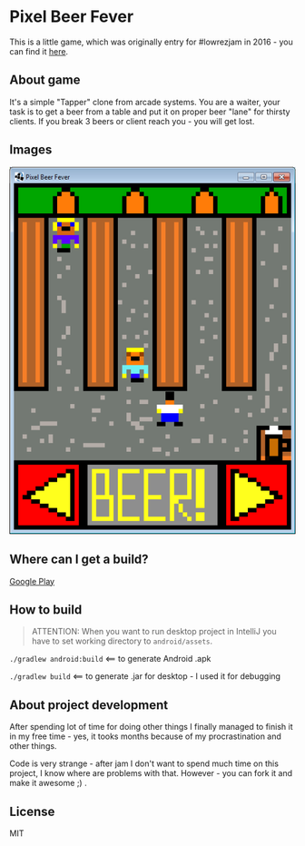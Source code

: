 # Pixel Beer Fever

This is a little game, which was originally entry for #lowrezjam in 2016 - you can find it [here](https://itch.io/jam/lowrezjam2016/rate/62374).

## About game

It's a simple "Tapper" clone from arcade systems. You are a waiter, your task is to get a beer from a table and put it on proper beer "lane" for thirsty clients. If you break 3 beers or client reach you - you will get lost.

## Images

![screenshot](img.png)

## Where can I get a build?

[Google Play](https://play.google.com/store/apps/details?id=com.klocek.lowrez)

## How to build

> ATTENTION: When you want to run desktop project in IntelliJ you have to set working directory to `android/assets`.

`./gradlew android:build` <== to generate Android .apk

`./gradlew build` <== to generate .jar for desktop - I used it for debugging

## About project development
After spending lot of time for doing other things I finally managed to finish it in my free time - yes, it tooks months because of my procrastination and other things.

Code is very strange - after jam I don't want to spend much time on this project, I know where are problems with that. However - you can fork it and make it awesome ;) .

## License
MIT
